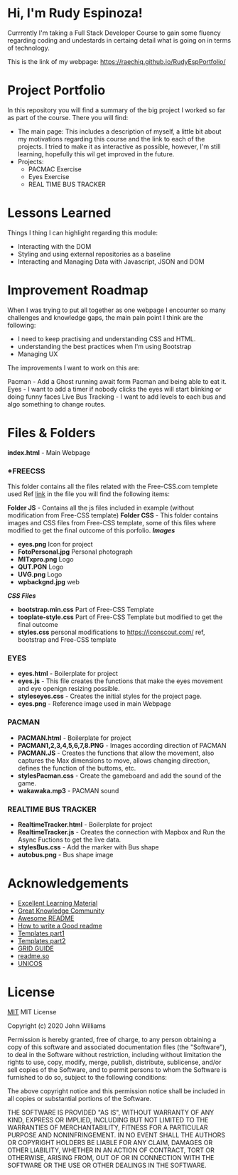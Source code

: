 # Hi, I'm Rudy Espinoza!

Currrently I'm taking a Full Stack Developer Course to gain some fluency regarding coding and undestards in certaing detail what is going on in terms of technology.

This is the link of my webpage: https://raechiq.github.io/RudyEspPortfolio/

# Project Portfolio

In this repository you will find a summary of the big project I worked so far as part of the course. There you will find:

- The main page:
  This includes a description of myself, a little bit about my motivations regarding this course and the link to each of the projects. I tried to make it as interactive as possible, however, I'm still learning, hopefully this wil get improved in the future.
- Projects:
  - PACMAC Exercise
  - Eyes Exercise
  - REAL TIME BUS TRACKER

# Lessons Learned

Things I thing I can highlight regarding this module:

- Interacting with the DOM
- Styling and using external repositories as a baseline
- Interacting and Managing Data with Javascript, JSON and DOM

# Improvement Roadmap

When I was trying to put all together as one webpage I encounter so many challenges and knowledge gaps, the main pain point I think are the following:

- I need to keep practising and understanding CSS and HTML.
- understanding the best practices when I'm using Bootstrap
- Managing UX

The improvements I want to work on this are:

Pacman - Add a Ghost running await form Pacman and being able to eat it.
Eyes - I want to add a timer if nobody clicks the eyes will start blinking or doing funny faces
Live Bus Tracking - I want to add levels to each bus and algo something to change routes.

# Files & Folders

**index.html** - Main Webpage

### **\*FREECSS**

This folder contains all the files related with the Free-CSS.com templete used Ref [link](https://www.free-css.com/free-css-templates/page270/marvel) in the file you will find the following items:

**Folder JS** - Contains all the js files included in example (without modification from Free-CSS template)
**Folder CSS** - This folder contains images and CSS files from Free-CSS template, some of this files where modified to get the final outcome of this porfolio.
**_Images_**

- **eyes.png** Icon for project
- **FotoPersonal.jpg** Personal photograph
- **MITxpro.png** Logo
- **QUT.PGN** Logo
- **UVG.png** Logo
- **wpbackgnd.jpg** web

**_CSS Files_**

- **bootstrap.min.css** Part of Free-CSS Template
- **tooplate-style.css** Part of Free-CSS Template but modified to get the final outcome
- **styles.css** personal modifications to https://iconscout.com/ ref, bootstrap and Free-CSS template

### **EYES**

- **eyes.html** - Boilerplate for project
- **eyes.js** - This file creates the functions that make the eyes movement and eye openign resizing possible.
- **styleseyes.css** - Creates the initial styles for the project page.
- **eyes.png** - Reference image used in main Webpage

### **PACMAN**

- **PACMAN.html** - Boilerplate for project
- **PACMAN1,2,3,4,5,6,7,8.PNG** - Images according direction of PACMAN
- **PACMAN.JS** - Creates the functions that allow the movement, also captures the Max dimensions to move, allows changing direction, defines the function of the buttoms, etc.
- **stylesPacman.css** - Create the gameboard and add the sound of the game.
- **wakawaka.mp3** - PACMAN sound

### **REALTIME BUS TRACKER**

- **RealtimeTracker.html** - Boilerplate for project
- **RealtimeTracker.js** - Creates the connection with Mapbox and Run the Async Fuctions to get the live data.
- **stylesBus.css** - Add the marker with Bus shape
- **autobus.png** - Bus shape image

# Acknowledgements

- [Excellent Learning Material](https://www.w3schools.com/)
- [Great Knowledge Community](http://stackoverflow.com/)
- [Awesome README](https://github.com/matiassingers/awesome-readme)
- [How to write a Good readme](https://bulldogjob.com/news/449-how-to-write-a-good-readme-for-your-github-project)
- [Templates part1 ](https://getbootstrap.com/)
- [Templates part2](https://www.free-css.com/)
- [GRID GUIDE](https://css-tricks.com/snippets/css/complete-guide-grid/)
- [readme.so](https://readme.so/editor)
- [UNICOS](https://iconscout.com/unicons/getting-started/monochrome)

# License

[MIT](https://choosealicense.com/licenses/mit/)
MIT License

Copyright (c) 2020 John Williams

Permission is hereby granted, free of charge, to any person obtaining a copy
of this software and associated documentation files (the "Software"), to deal
in the Software without restriction, including without limitation the rights
to use, copy, modify, merge, publish, distribute, sublicense, and/or sell
copies of the Software, and to permit persons to whom the Software is
furnished to do so, subject to the following conditions:

The above copyright notice and this permission notice shall be included in all
copies or substantial portions of the Software.

THE SOFTWARE IS PROVIDED "AS IS", WITHOUT WARRANTY OF ANY KIND, EXPRESS OR
IMPLIED, INCLUDING BUT NOT LIMITED TO THE WARRANTIES OF MERCHANTABILITY,
FITNESS FOR A PARTICULAR PURPOSE AND NONINFRINGEMENT. IN NO EVENT SHALL THE
AUTHORS OR COPYRIGHT HOLDERS BE LIABLE FOR ANY CLAIM, DAMAGES OR OTHER
LIABILITY, WHETHER IN AN ACTION OF CONTRACT, TORT OR OTHERWISE, ARISING FROM,
OUT OF OR IN CONNECTION WITH THE SOFTWARE OR THE USE OR OTHER DEALINGS IN THE
SOFTWARE.

